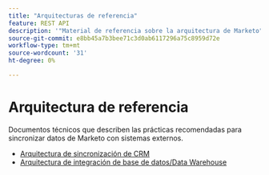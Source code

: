 ```yaml
---
title: "Arquitecturas de referencia"
feature: REST API
description: '"Material de referencia sobre la arquitectura de Marketo".'
source-git-commit: e8bb45a7b3bee71c3d0ab6117296a75c8959d72e
workflow-type: tm+mt
source-wordcount: '31'
ht-degree: 0%

---
```



# Arquitectura de referencia

Documentos técnicos que describen las prácticas recomendadas para sincronizar datos de Marketo con sistemas externos.

- [Arquitectura de sincronización de CRM](../sync-architecture-whitepaper.pdf)
- [Arquitectura de integración de base de datos/Data Warehouse](../reference_architecture.pdf)
